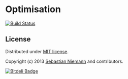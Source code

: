Optimisation
==================

[![Build Status](https://travis-ci.org/SebastianNiemann/Optimisation.png?branch=master)](https://travis-ci.org/SebastianNiemann/OnlineOptimisation)

License
-------

Distributed under [MIT license](http://opensource.org/licenses/MIT).

Copyright (c) 2013 [Sebastian Niemann](mailto:niemann@sra.uni-hannover.de) and contributors.


[![Bitdeli Badge](https://d2weczhvl823v0.cloudfront.net/SebastianNiemann/optimisation/trend.png)](https://bitdeli.com/free "Bitdeli Badge")

